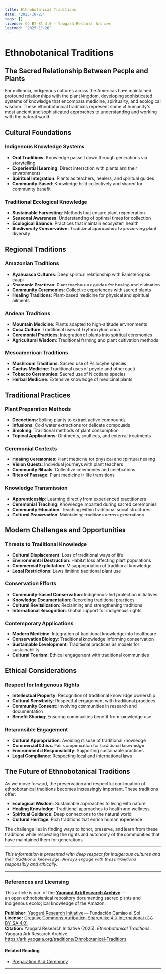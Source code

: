 ```yaml
---
title: Ethnobotanical Traditions
date: '2025-10-28'
tags: []
license: CC BY-SA 4.0 – Yaogará Research Archive
lastmod: '2025-10-26'
---
```

# Ethnobotanical Traditions

## The Sacred Relationship Between People and Plants

For millennia, indigenous cultures across the Americas have maintained profound relationships with the plant kingdom, developing sophisticated systems of knowledge that encompass medicine, spirituality, and ecological wisdom. These ethnobotanical traditions represent some of humanity's most ancient and sophisticated approaches to understanding and working with the natural world.

## Cultural Foundations

### Indigenous Knowledge Systems
- **Oral Traditions**: Knowledge passed down through generations via storytelling
- **Experiential Learning**: Direct interaction with plants and their environments
- **Spiritual Integration**: Plants as teachers, healers, and spiritual guides
- **Community-Based**: Knowledge held collectively and shared for community benefit

### Traditional Ecological Knowledge
- **Sustainable Harvesting**: Methods that ensure plant regeneration
- **Seasonal Awareness**: Understanding of optimal times for collection
- **Ecological Balance**: Practices that maintain ecosystem health
- **Biodiversity Conservation**: Traditional approaches to preserving plant diversity

## Regional Traditions

### Amazonian Traditions
- **Ayahuasca Cultures**: Deep spiritual relationship with Banisteriopsis caapi
- **Shamanic Practices**: Plant teachers as guides for healing and divination
- **Community Ceremonies**: Collective experiences with sacred plants
- **Healing Traditions**: Plant-based medicine for physical and spiritual ailments

### Andean Traditions
- **Mountain Medicine**: Plants adapted to high-altitude environments
- **Coca Culture**: Traditional uses of Erythroxylum coca
- **Ceremonial Practices**: Integration of plants into spiritual ceremonies
- **Agricultural Wisdom**: Traditional farming and plant cultivation methods

### Mesoamerican Traditions
- **Mushroom Traditions**: Sacred use of Psilocybe species
- **Cactus Medicine**: Traditional uses of peyote and other cacti
- **Tobacco Ceremonies**: Sacred use of Nicotiana species
- **Herbal Medicine**: Extensive knowledge of medicinal plants

## Traditional Practices

### Plant Preparation Methods
- **Decoctions**: Boiling plants to extract active compounds
- **Infusions**: Cold water extractions for delicate compounds
- **Smoking**: Traditional methods of plant consumption
- **Topical Applications**: Ointments, poultices, and external treatments

### Ceremonial Contexts
- **Healing Ceremonies**: Plant medicine for physical and spiritual healing
- **Vision Quests**: Individual journeys with plant teachers
- **Community Rituals**: Collective ceremonies and celebrations
- **Rites of Passage**: Plant medicine in life transitions

### Knowledge Transmission
- **Apprenticeship**: Learning directly from experienced practitioners
- **Ceremonial Teaching**: Knowledge imparted during sacred ceremonies
- **Community Education**: Teaching within traditional social structures
- **Cultural Preservation**: Maintaining traditions across generations

## Modern Challenges and Opportunities

### Threats to Traditional Knowledge
- **Cultural Displacement**: Loss of traditional ways of life
- **Environmental Destruction**: Habitat loss affecting plant populations
- **Commercial Exploitation**: Misappropriation of traditional knowledge
- **Legal Restrictions**: Laws limiting traditional plant use

### Conservation Efforts
- **Community-Based Conservation**: Indigenous-led protection initiatives
- **Knowledge Documentation**: Recording traditional practices
- **Cultural Revitalization**: Reclaiming and strengthening traditions
- **International Recognition**: Global support for indigenous rights

### Contemporary Applications
- **Modern Medicine**: Integration of traditional knowledge into healthcare
- **Conservation Biology**: Traditional knowledge informing conservation
- **Sustainable Development**: Traditional practices as models for sustainability
- **Cultural Tourism**: Ethical engagement with traditional communities

## Ethical Considerations

### Respect for Indigenous Rights
- **Intellectual Property**: Recognition of traditional knowledge ownership
- **Cultural Sensitivity**: Respectful engagement with traditional practices
- **Community Consent**: Involving communities in research and documentation
- **Benefit Sharing**: Ensuring communities benefit from knowledge use

### Responsible Engagement
- **Cultural Appropriation**: Avoiding misuse of traditional knowledge
- **Commercial Ethics**: Fair compensation for traditional knowledge
- **Environmental Responsibility**: Supporting sustainable practices
- **Legal Compliance**: Respecting local and international laws

## The Future of Ethnobotanical Traditions

As we move forward, the preservation and respectful continuation of ethnobotanical traditions becomes increasingly important. These traditions offer:

- **Ecological Wisdom**: Sustainable approaches to living with nature
- **Healing Knowledge**: Traditional approaches to health and wellness
- **Spiritual Guidance**: Deep connections to the natural world
- **Cultural Heritage**: Rich traditions that enrich human experience

The challenge lies in finding ways to honor, preserve, and learn from these traditions while respecting the rights and autonomy of the communities that have maintained them for generations.

---

*This information is presented with deep respect for indigenous cultures and their traditional knowledge. Always engage with these traditions responsibly and ethically.*

---
### References and Licensing

This article is part of the **[Yaogará Ark Research Archive](https://ark.yaogara.org)** —  
an open ethnobotanical repository documenting sacred plants and Indigenous ecological knowledge of the Amazon.

**Publisher:** [Yaogará Research Initiative](https://yaogara.com) — Fundación Camino al Sol  
**License:** [Creative Commons Attribution–ShareAlike 4.0 International (CC BY-SA 4.0)](https://creativecommons.org/licenses/by-sa/4.0/)  
**Citation:** Yaogará Research Initiative (2025). *Ethnobotanical Traditions*. Yaogará Ark Research Archive. https://ark.yaogara.org/traditions/Ethnobotanical-Traditions

#### Related Reading
- [Preparation And Ceremony](/traditions/Preparation-and-Ceremony)

---
